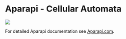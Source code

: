# Aparapi - Cellular Automata

![](http://aparapi.com/images/logo-text-adjacent.png)

For detailed Aparapi documentation see [Aparapi.com](http://Aparapi.com).

